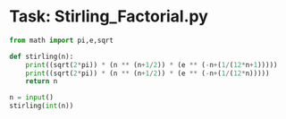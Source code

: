 
# Task: Stirling_Factorial.py

``` py
from math import pi,e,sqrt

def stirling(n):
    print((sqrt(2*pi)) * (n ** (n+1/2)) * (e ** (-n+(1/(12*n+1)))))
    print((sqrt(2*pi)) * (n ** (n+1/2)) * (e ** (-n+(1/(12*n)))))
    return n

n = input()
stirling(int(n))
```
    